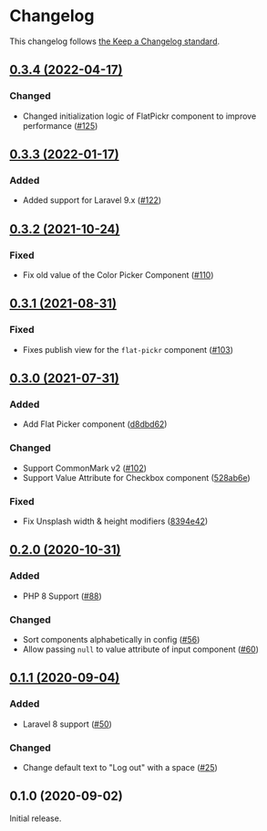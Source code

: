 # Changelog

This changelog follows [the Keep a Changelog standard](https://keepachangelog.com).


## [0.3.4 (2022-04-17)](https://github.com/blade-ui-kit/blade-ui-kit/compare/0.3.3...0.3.4)

### Changed
- Changed initialization logic of FlatPickr component to improve performance ([#125](https://github.com/blade-ui-kit/blade-ui-kit/pull/125))

## [0.3.3 (2022-01-17)](https://github.com/blade-ui-kit/blade-ui-kit/compare/0.3.2...0.3.3)

### Added
- Added support for Laravel 9.x ([#122](https://github.com/blade-ui-kit/blade-ui-kit/pull/122))

## [0.3.2 (2021-10-24)](https://github.com/blade-ui-kit/blade-ui-kit/compare/0.3.1...0.3.2)

### Fixed
- Fix old value of the Color Picker Component ([#110](https://github.com/blade-ui-kit/blade-ui-kit/pull/110))


## [0.3.1 (2021-08-31)](https://github.com/blade-ui-kit/blade-ui-kit/compare/0.3.0...0.3.1)

### Fixed
- Fixes publish view for the `flat-pickr` component ([#103](https://github.com/blade-ui-kit/blade-ui-kit/pull/103))


## [0.3.0 (2021-07-31)](https://github.com/blade-ui-kit/blade-ui-kit/compare/0.2.0...0.3.0)

### Added
- Add Flat Picker component ([d8dbd62](https://github.com/blade-ui-kit/blade-ui-kit/commit/d8dbd625e28b672bdcac2d512dcc4fbf1ff0001d))

### Changed
- Support CommonMark v2 ([#102](https://github.com/blade-ui-kit/blade-ui-kit/pull/102))
- Support Value Attribute for Checkbox component ([528ab6e](https://github.com/blade-ui-kit/blade-ui-kit/commit/528ab6e73d4959bf67055863ca7ba401eb6d38ab))

### Fixed
- Fix Unsplash width & height modifiers ([8394e42](https://github.com/blade-ui-kit/blade-ui-kit/commit/8394e428870fbbbd3dc36fb084ebf0c4246dacf4))


## [0.2.0 (2020-10-31)](https://github.com/blade-ui-kit/blade-ui-kit/compare/0.1.0...0.2.0)

### Added
- PHP 8 Support ([#88](https://github.com/blade-ui-kit/blade-ui-kit/pull/88))

### Changed
- Sort components alphabetically in config ([#56](https://github.com/blade-ui-kit/blade-ui-kit/pull/56))
- Allow passing `null` to value attribute of input component ([#60](https://github.com/blade-ui-kit/blade-ui-kit/pull/60))


## [0.1.1 (2020-09-04)](https://github.com/blade-ui-kit/blade-ui-kit/compare/0.1.0...0.1.1)

### Added
- Laravel 8 support ([#50](https://github.com/blade-ui-kit/blade-ui-kit/pull/50))

### Changed
- Change default text to "Log out" with a space ([#25](https://github.com/blade-ui-kit/blade-ui-kit/pull/25))


## 0.1.0 (2020-09-02)

Initial release.
